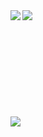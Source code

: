 <a href="https://github.com/dicedtomatoreal">
  <img align="left" src="https://github-readme-stats.vercel.app/api/?username=dicedtomatoreal&theme=radical" />
</a>
<a href="https://github.com/dicedtomatoreal">
  <img align="left" src="https://github-readme-stats.vercel.app/api/top-langs/?username=dicedtomatoreal&layout=compact&theme=radical" />
</a>
<br>
<br>
<br>
<br>
<br>
<br>
<br>
<br>
<br>
<br>
<a href="https://github.com/dicedtomatoreal/logr-rs">
  <img align="left" src="https://github-readme-stats.vercel.app/api/pin/?username=dicedtomatoreal&repo=logr-rs&theme=radical" />
</a>
